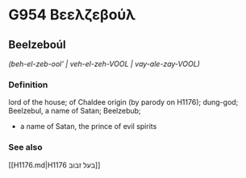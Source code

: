 # G954 Βεελζεβούλ

## Beelzeboúl

_(beh-el-zeb-ool' | veh-el-zeh-VOOL | vay-ale-zay-VOOL)_

### Definition

lord of the house; of Chaldee origin (by parody on H1176); dung-god; Beelzebul, a name of Satan; Beelzebub; 

- a name of Satan, the prince of evil spirits

### See also

[[H1176.md|H1176 בעל זבוב]]
